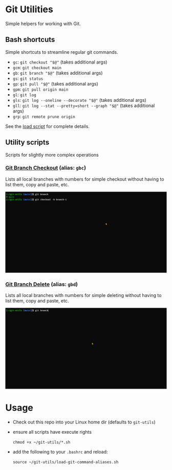 # Git Utilities

Simple helpers for working with Git.

## Bash shortcuts

Simple shortcuts to streamline regular git commands.

* `gc`: `git checkout "$@"` (takes additional args)
* `gcm`: `git checkout main`
* `gb`: `git branch "$@"` (takes additional args)
* `gs`: `git status`
* `gp`: `git pull "$@"` (takes additional args)
* `gpm`: `git pull origin main`
* `gl`: `git log`
* `gls`: `git log --oneline --decorate "$@"` (takes additional args)
* `gll`: `git log --stat --pretty=short --graph "$@"` (takes additional args)
* `grp`: `git remote prune origin`

See the [load script](load-git-command-aliases.sh) for complete details.

## Utility scripts
Scripts for slightly more complex operations

### [Git Branch Checkout](git-branch-checkout.sh) (alias: `gbc`)
Lists all local branches with numbers for simple checkout without having to list them, copy and paste, etc.

![](docs/git-utils-checkout.gif)

### [Git Branch Delete](git-branch-delete.sh) (alias: `gbd`)
Lists all local branches with numbers for simple deleting without having to list them, copy and paste, etc.

![](docs/git-utils-delete.gif)

# Usage
* Check out this repo into your Linux home dir (defaults to `git-utils`)
* ensure all scripts have execute rights

  ```chmod +x ~/git-utils/*.sh```

* add the following to your `.bashrc` and reload:

  ```source ~/git-utils/load-git-command-aliases.sh```
